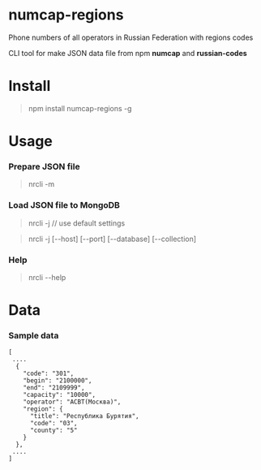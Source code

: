 numcap-regions
==============
Phone numbers of all operators in Russian Federation with regions codes

CLI tool for make JSON data file from npm **numcap** and **russian-codes**

Install
=======
> npm install numcap-regions -g


Usage
=====

### Prepare JSON file

> nrcli -m

### Load JSON file to MongoDB

> nrcli -j   // use default settings

> nrcli -j [--host] [--port] [--database] [--collection]

### Help

> nrcli --help

Data
====

### Sample data

`````
[ 
 .... 
  {
    "code": "301",
    "begin": "2100000",
    "end": "2109999",
    "capacity": "10000",
    "operator": "АСВТ(Москва)",
    "region": {
      "title": "Республика Бурятия",
      "code": "03",
      "county": "5"
    }
  },
 ....
]

`````